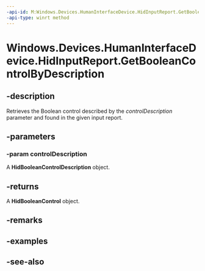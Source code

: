 ----api-id: M:Windows.Devices.HumanInterfaceDevice.HidInputReport.GetBooleanControlByDescription(Windows.Devices.HumanInterfaceDevice.HidBooleanControlDescription)
-api-type: winrt method
---<!-- Method syntaxpublic Windows.Devices.HumanInterfaceDevice.HidBooleanControl GetBooleanControlByDescription(Windows.Devices.HumanInterfaceDevice.HidBooleanControlDescription controlDescription)--># Windows.Devices.HumanInterfaceDevice.HidInputReport.GetBooleanControlByDescription## -descriptionRetrieves the Boolean control described by the *controlDescription* parameter and found in the given input report.## -parameters### -param controlDescriptionA **HidBooleanControlDescription** object.## -returnsA **HidBooleanControl** object.## -remarks## -examples## -see-also